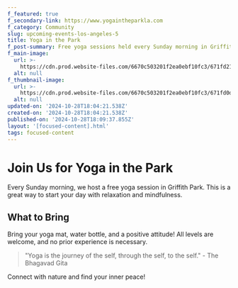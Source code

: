 ```yaml
---
f_featured: true
f_secondary-link: https://www.yogaintheparkla.com
f_category: Community
slug: upcoming-events-los-angeles-5
title: Yoga in the Park
f_post-summary: Free yoga sessions held every Sunday morning in Griffith Park, Los Angeles.
f_main-image:
  url: >-
    https://cdn.prod.website-files.com/6670c503201f2ea0ebf10fc3/671fd21713027ce55cecbd28_image17.jpeg
  alt: null
f_thumbnail-image:
  url: >-
    https://cdn.prod.website-files.com/6670c503201f2ea0ebf10fc3/671fd0df2d0936a4b1b47c2c_image7.jpeg
  alt: null
updated-on: '2024-10-28T18:04:21.538Z'
created-on: '2024-10-28T18:04:21.538Z'
published-on: '2024-10-28T18:09:37.855Z'
layout: '[focused-content].html'
tags: focused-content
---
```


Join Us for Yoga in the Park
============================

Every Sunday morning, we host a free yoga session in Griffith Park. This is a great way to start your day with relaxation and mindfulness.

What to Bring
-------------

Bring your yoga mat, water bottle, and a positive attitude! All levels are welcome, and no prior experience is necessary.

> "Yoga is the journey of the self, through the self, to the self." - The Bhagavad Gita

Connect with nature and find your inner peace!

